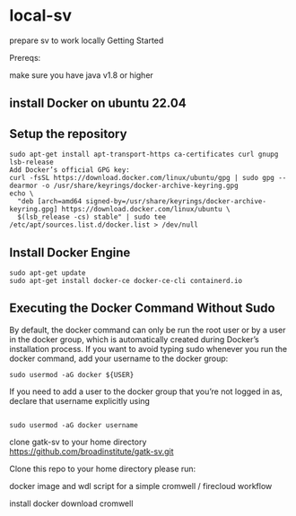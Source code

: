 # local-sv
prepare sv to work locally
Getting Started

Prereqs:

make sure you have java v1.8 or higher

## install Docker on ubuntu 22.04

## Setup the repository

```sudo apt-get update
sudo apt-get install apt-transport-https ca-certificates curl gnupg lsb-release
Add Docker’s official GPG key:
curl -fsSL https://download.docker.com/linux/ubuntu/gpg | sudo gpg --dearmor -o /usr/share/keyrings/docker-archive-keyring.gpg
echo \
  "deb [arch=amd64 signed-by=/usr/share/keyrings/docker-archive-keyring.gpg] https://download.docker.com/linux/ubuntu \
  $(lsb_release -cs) stable" | sudo tee /etc/apt/sources.list.d/docker.list > /dev/null
```

  ## Install Docker Engine

```  
sudo apt-get update
sudo apt-get install docker-ce docker-ce-cli containerd.io
```

## Executing the Docker Command Without Sudo

By default, the docker command can only be run the root user or by a user in the docker group, which is automatically created during Docker’s installation process. If you want to avoid typing sudo whenever you run the docker command, add your username to the docker group:

```
sudo usermod -aG docker ${USER}
```

If you need to add a user to the docker group that you’re not logged in as, declare that username explicitly using

```

sudo usermod -aG docker username

```





clone gatk-sv to  your home directory
https://github.com/broadinstitute/gatk-sv.git

Clone this repo to  your home directory 
please run:


docker image and wdl script for a simple cromwell / firecloud workflow

install docker
download cromwell
